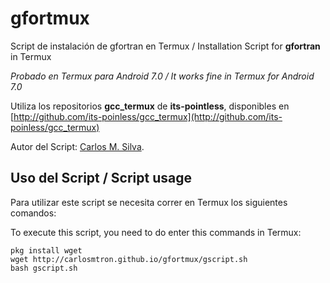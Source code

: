 # gfortmux
Script de instalación de gfortran en Termux / Installation Script for **gfortran** in Termux

_Probado en Termux para Android 7.0 / It works fine in Termux for Android 7.0_

Utiliza los repositorios **gcc_termux** de **its-pointless**,
disponibles en [http://github.com/its-poinless/gcc_termux](http://github.com/its-poinless/gcc_termux)

Autor del Script: [Carlos M. Silva](https://github.com/carlosmtron/gfortmux).



## Uso del Script / Script usage
Para utilizar este script se necesita correr en Termux los siguientes comandos:

To execute this script, you need to do enter this commands in Termux:
~~~~
pkg install wget
wget http://carlosmtron.github.io/gfortmux/gscript.sh
bash gscript.sh
~~~~
